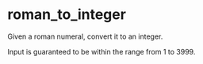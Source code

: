 # roman_to_integer

Given a roman numeral, convert it to an integer.

Input is guaranteed to be within the range from 1 to 3999.